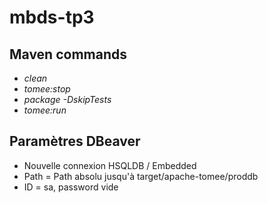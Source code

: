 # mbds-tp3

## Maven commands
- *clean*
- *tomee:stop*
- *package -DskipTests*
- *tomee:run*<br/>

## Paramètres DBeaver
- Nouvelle connexion HSQLDB / Embedded
- Path = Path absolu jusqu'à target/apache-tomee/proddb
- ID = sa, password vide